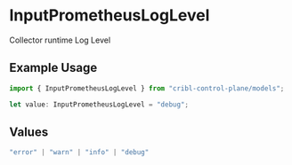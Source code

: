 # InputPrometheusLogLevel

Collector runtime Log Level

## Example Usage

```typescript
import { InputPrometheusLogLevel } from "cribl-control-plane/models";

let value: InputPrometheusLogLevel = "debug";
```

## Values

```typescript
"error" | "warn" | "info" | "debug"
```